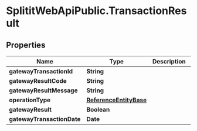 # SplititWebApiPublic.TransactionResult

## Properties

Name | Type | Description | Notes
------------ | ------------- | ------------- | -------------
**gatewayTransactionId** | **String** |  | [optional] 
**gatewayResultCode** | **String** |  | [optional] 
**gatewayResultMessage** | **String** |  | [optional] 
**operationType** | [**ReferenceEntityBase**](ReferenceEntityBase.md) |  | [optional] 
**gatewayResult** | **Boolean** |  | 
**gatewayTransactionDate** | **Date** |  | 


